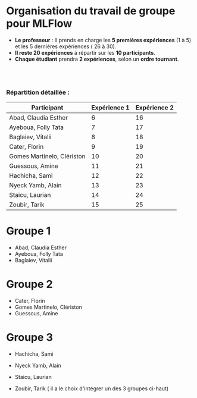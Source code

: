 # Organisation du travail de groupe pour MLFlow

- **Le professeur** : Il prends en charge les **5 premières expériences** (1 à 5) et les 5 dernières expériences ( 26 à 30).
- **Il reste 20 expériences** à répartir sur les **10 participants**.
- **Chaque étudiant** prendra **2 expériences**, selon un **ordre tournant**.

<br/>
<br/>

### Répartition détaillée :

| Participant                         | Expérience 1 | Expérience 2 |
|----------------------------------|--------------|--------------|
| Abad, Claudia Esther             | 6            | 16           |
| Ayeboua, Folly Tata              | 7            | 17           |
| Baglaiev, Vitalii                | 8            | 18           |
| Cater, Florin                    | 9            | 19           |
| Gomes Martinelo, Clériston      | 10           | 20           |
| Guessous, Amine                  | 11           | 21           |
| Hachicha, Sami                   | 12           | 22           |
| Nyeck Yamb, Alain                | 13           | 23           |
| Staicu, Laurian                  | 14           | 24           |
| Zoubir, Tarik                    | 15           | 25           |


# Groupe 1 
- Abad, Claudia Esther
- Ayeboua, Folly Tata
- Baglaiev, Vitalii

# Groupe 2
- Cater, Florin
- Gomes Martinelo, Clériston
- Guessous, Amine

# Groupe 3

- Hachicha, Sami
- Nyeck Yamb, Alain
- Staicu, Laurian

- Zoubir, Tarik ( il  a le choix d'intégrer un des 3 groupes ci-haut)
